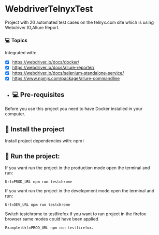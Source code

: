 # WebdriverTelnyxTest
Project with 20 automated test cases on the telnyx.com site which is using Webdriver IO,Allure Report.

### 💻 Topics

Integrated with:

- [x] https://webdriver.io/docs/docker/
- [x] https://webdriver.io/docs/allure-reporter/
- [x] https://webdriver.io/docs/selenium-standalone-service/
- [x] https://www.npmjs.com/package/allure-commandline

- ## 💻 Pre-requisites

Before you use this project you need to have Docker installed in your computer.

## 🚀 Install the project

Install project dependencies with: npm i

## 🚀 Run the project: 
If you want run the project in the production mode open the terminal and run: 
```
Url=PROD_URL npm run testchrome 
```
If you want run the project in the development mode open the terminal and run: 
```
Url=DEV_URL npm run testchrome 
```
Switch testchrome to testfirefox if you want to run project in the firefox browser same modes could have been applied.
```
Example:Url=PROD_URL npm run testfirefox.
```
